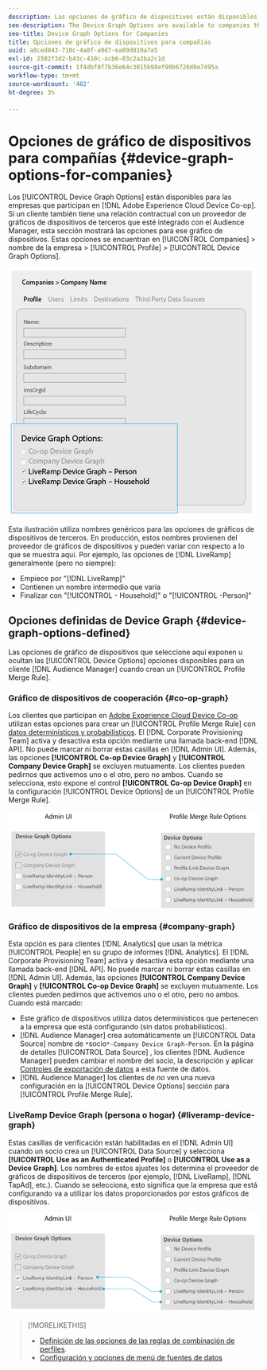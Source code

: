 ```yaml
---
description: Las opciones de gráfico de dispositivos están disponibles para las empresas que participan en Device Co-op de Adobe Experience Cloud. Si un cliente también tiene una relación contractual con un proveedor de gráficos de dispositivos de terceros que esté integrado con el Audience Manager, esta sección mostrará las opciones para ese gráfico de dispositivos. Estas opciones se encuentran en Companies > company name > Profile > Device Graph Options.
seo-description: The Device Graph Options are available to companies that participate in the Adobe Experience Cloud Device Co-op. If a customer also has a contractual relationship with a third-party device graph provider that is integrated with Audience Manager, this section will show options for that device graph. These options are located in Companies > company name > Profile > Device Graph Options.
seo-title: Device Graph Options for Companies
title: Opciones de gráfico de dispositivos para compañías
uuid: a8ced843-710c-4a8f-a0d7-ea89d010a7a5
exl-id: 2502f3d2-b43c-410c-acb6-03c2a2ba2c1d
source-git-commit: 1f4dbf8f7b36e64c3015b98ef90b6726d0e7495a
workflow-type: tm+mt
source-wordcount: '482'
ht-degree: 3%

---
```


# Opciones de gráfico de dispositivos para compañías {#device-graph-options-for-companies}

Los [!UICONTROL Device Graph Options] están disponibles para las empresas que participan en [!DNL Adobe Experience Cloud Device Co-op]. Si un cliente también tiene una relación contractual con un proveedor de gráficos de dispositivos de terceros que esté integrado con el Audience Manager, esta sección mostrará las opciones para ese gráfico de dispositivos. Estas opciones se encuentran en [!UICONTROL Companies] > nombre de la empresa > [!UICONTROL Profile] > [!UICONTROL Device Graph Options].

![](assets/adminUIdataSource.png)

Esta ilustración utiliza nombres genéricos para las opciones de gráficos de dispositivos de terceros. En producción, estos nombres provienen del proveedor de gráficos de dispositivos y pueden variar con respecto a lo que se muestra aquí. Por ejemplo, las opciones de [!DNL LiveRamp] generalmente (pero no siempre):

* Empiece por &quot;[!DNL LiveRamp]&quot;
* Contienen un nombre intermedio que varía
* Finalizar con &quot;[!UICONTROL - Household]&quot; o &quot;[!UICONTROL -Person]&quot;

## Opciones definidas de Device Graph {#device-graph-options-defined}

Las opciones de gráfico de dispositivos que seleccione aquí exponen u ocultan las [!UICONTROL Device Options] opciones disponibles para un cliente [!DNL Audience Manager] cuando crean un [!UICONTROL Profile Merge Rule].

### Gráfico de dispositivos de cooperación {#co-op-graph}

Los clientes que participan en [Adobe Experience Cloud Device Co-op](https://experienceleague.adobe.com/docs/device-co-op/using/about/overview.html?lang=en) utilizan estas opciones para crear un [!UICONTROL Profile Merge Rule] con [datos determinísticos y probabilísticos](https://experienceleague.adobe.com/docs/device-co-op/using/device-graph/links.html?lang=en). El [!DNL Corporate Provisioning Team] activa y desactiva esta opción mediante una llamada back-end [!DNL API]. No puede marcar ni borrar estas casillas en [!DNL Admin UI]. Además, las opciones **[!UICONTROL Co-op Device Graph]** y **[!UICONTROL Company Device Graph]** se excluyen mutuamente. Los clientes pueden pedirnos que activemos uno o el otro, pero no ambos. Cuando se selecciona, esto expone el control **[!UICONTROL Co-op Device Graph]** en la configuración [!UICONTROL Device Options] de un [!UICONTROL Profile Merge Rule].

![](assets/adminUI1.png)

### Gráfico de dispositivos de la empresa {#company-graph}

Esta opción es para clientes [!DNL Analytics] que usan la métrica [!UICONTROL People] en su grupo de informes [!DNL Analytics]. El [!DNL Corporate Provisioning Team] activa y desactiva esta opción mediante una llamada back-end [!DNL API]. No puede marcar ni borrar estas casillas en [!DNL Admin UI]. Además, las opciones **[!UICONTROL Company Device Graph]** y **[!UICONTROL Co-op Device Graph]** se excluyen mutuamente. Los clientes pueden pedirnos que activemos uno o el otro, pero no ambos. Cuando está marcado:

* Este gráfico de dispositivos utiliza datos determinísticos que pertenecen a la empresa que está configurando (sin datos probabilísticos).
* [!DNL Audience Manager] crea automáticamente un  [!UICONTROL Data Source] nombre de  `*`socio`*-Company Device Graph-Person`. En la página de detalles [!UICONTROL Data Source] , los clientes [!DNL Audience Manager] pueden cambiar el nombre del socio, la descripción y aplicar [Controles de exportación de datos](https://experienceleague.adobe.com/docs/device-co-op/using/device-graph/links.html?lang=en) a esta fuente de datos.
* [!DNL Audience Manager] los clientes de  *no* ven una nueva configuración en la  [!UICONTROL Device Options] sección para  [!UICONTROL Profile Merge Rule].

### LiveRamp Device Graph (persona o hogar) {#liveramp-device-graph}

Estas casillas de verificación están habilitadas en el [!DNL Admin UI] cuando un socio crea un [!UICONTROL Data Source] y selecciona **[!UICONTROL Use as an Authenticated Profile]** o **[!UICONTROL Use as a Device Graph]**. Los nombres de estos ajustes los determina el proveedor de gráficos de dispositivos de terceros (por ejemplo, [!DNL LiveRamp], [!DNL TapAd], etc.). Cuando se selecciona, esto significa que la empresa que está configurando va a utilizar los datos proporcionados por estos gráficos de dispositivos.

![](assets/adminUI2.png)

>[!MORELIKETHIS]
>
>* [Definición de las opciones de las reglas de combinación de perfiles](https://experienceleague.adobe.com/docs/audience-manager/user-guide/features/profile-merge-rules/merge-rule-definitions.html?lang=en).
>* [Configuración y opciones de menú de fuentes de datos](https://experienceleague.adobe.com/docs/audience-manager/user-guide/features/data-sources/datasources-list-and-settings.html?lang=en)


